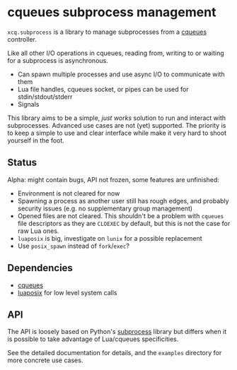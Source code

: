 # cqueues subprocess management

`xcq.subprocess` is a library to manage subprocesses from a [cqueues][cq]
controller.

Like all other I/O operations in cqueues, reading from, writing to or waiting
for a subprocess is asynchronous.

* Can spawn multiple processes and use async I/O to communicate with them
* Lua file handles, cqueues socket, or pipes can be used for stdin/stdout/stderr
* Signals

This library aims to be a simple, *just works* solution to run and interact
with subprocesses. Advanced use cases are not (yet) supported. The priority
is to keep a simple to use and clear interface while make it very hard to shoot
yourself in the foot.

Status
------

Alpha: might contain bugs, API not frozen, some features are unfinished:

* Environment is not cleared for now
* Spawning a process as another user still has rough edges, and probably
  security issues (e.g. no supplementary group management)
* Opened files are not cleared. This shouldn't be a problem with `cqueues`
  file descriptors as they are `CLOEXEC` by default, but this is not the
  case for raw Lua ones.
* `luaposix` is big, investigate on `lunix` for a possible replacement
* Use `posix_spawn` instead of `fork`/`exec`?

Dependencies
------------

* [cqueues][cq]
* [luaposix][luaposix] for low level system calls

API
---

The API is loosely based on Python's [subprocess][py] library but differs
when it is possible to take advantage of Lua/cqueues specificities.

See the detailed documentation for details, and the `examples` directory for
more concrete use cases.

[cq]: http://25thandclement.com/~william/projects/cqueues.html
[py]: https://docs.python.org/3/library/subprocess.html
[luaposix]: https://github.com/luaposix/luaposix


